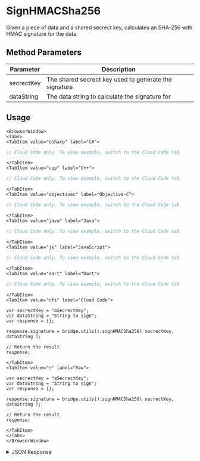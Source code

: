# SignHMACSha256

Given a piece of data and a shared secrect key, calculates an SHA-256 with HMAC signature for the data.

## Method Parameters
Parameter | Description
--------- | -----------
secrectKey | The shared secrect key used to generate the signature
dataString | The data string to calculate the signature for

## Usage

```mdx-code-block
<BrowserWindow>
<Tabs>
<TabItem value="csharp" label="C#">
```

```csharp
// Cloud Code only. To view example, switch to the Cloud Code tab
```

```mdx-code-block
</TabItem>
<TabItem value="cpp" label="C++">
```

```cpp
// Cloud Code only. To view example, switch to the Cloud Code tab
```

```mdx-code-block
</TabItem>
<TabItem value="objectivec" label="Objective-C">
```

```objectivec
// Cloud Code only. To view example, switch to the Cloud Code tab
```

```mdx-code-block
</TabItem>
<TabItem value="java" label="Java">
```

```java
// Cloud Code only. To view example, switch to the Cloud Code tab
```

```mdx-code-block
</TabItem>
<TabItem value="js" label="JavaScript">
```

```javascript
// Cloud Code only. To view example, switch to the Cloud Code tab
```

```mdx-code-block
</TabItem>
<TabItem value="dart" label="Dart">
```

```dart
// Cloud Code only. To view example, switch to the Cloud Code tab
```

```mdx-code-block
</TabItem>
<TabItem value="cfs" label="Cloud Code">
```

```cfscript
var secrectKey = "aSecrectKey";
var dataString = "String to sign";
var response = {};

response.signature = bridge.utils().signHMACSha256( secrectKey, dataString );

// Return the result
response;

```

```mdx-code-block
</TabItem>
<TabItem value="r" label="Raw">
```

```cfscript
var secrectKey = "aSecrectKey";
var dataString = "String to sign";
var response = {};

response.signature = bridge.utils().signHMACSha256( secrectKey, dataString );

// Return the result
response;

```

```mdx-code-block
</TabItem>
</Tabs>
</BrowserWindow>
```

<details>
<summary>JSON Response</summary>

```json
{
 "data": {
  "response": {
   "signature": "ArniCzEFCYHOMZg4f+c7dYXhkT/J0tpQ6+pB2rpOFJQ="
  },
  "success": true
 },
 "status": 200
}
```
</details>

